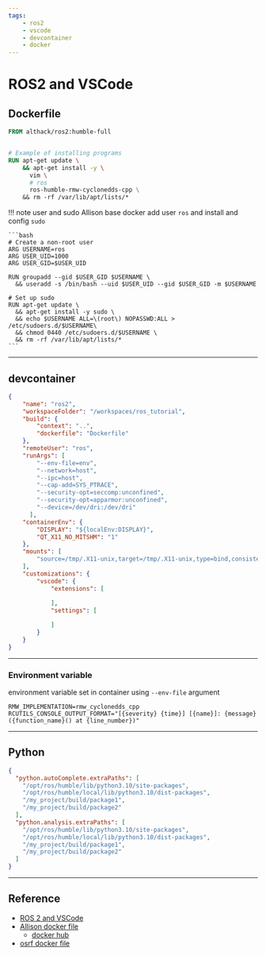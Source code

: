 ```yaml
---
tags:
    - ros2
    - vscode
    - devcontainer
    - docker
---
```


# ROS2 and VSCode



## Dockerfile

```Dockerfile
FROM althack/ros2:humble-full


# Example of installing programs
RUN apt-get update \
    && apt-get install -y \
      vim \
      # ros
      ros-humble-rmw-cyclonedds-cpp \
    && rm -rf /var/lib/apt/lists/*

```

!!! note user and sudo
     Allison base docker add user `ros` and install and config `sudo`

    ```bash
    # Create a non-root user
    ARG USERNAME=ros
    ARG USER_UID=1000
    ARG USER_GID=$USER_UID

    RUN groupadd --gid $USER_GID $USERNAME \
      && useradd -s /bin/bash --uid $USER_UID --gid $USER_GID -m $USERNAME

    # Set up sudo
    RUN apt-get update \
      && apt-get install -y sudo \
      && echo $USERNAME ALL=\(root\) NOPASSWD:ALL > /etc/sudoers.d/$USERNAME\
      && chmod 0440 /etc/sudoers.d/$USERNAME \
      && rm -rf /var/lib/apt/lists/*
    ```



---

## devcontainer

```json title="devcontainer.json"
{
    "name": "ros2",
    "workspaceFolder": "/workspaces/ros_tutorial",
    "build": {
        "context": "..",
        "dockerfile": "Dockerfile"
    },
    "remoteUser": "ros",
    "runArgs": [
        "--env-file=env",
        "--network=host",
        "--ipc=host",
        "--cap-add=SYS_PTRACE",
        "--security-opt=seccomp:unconfined",
        "--security-opt=apparmor:unconfined",
        "--device=/dev/dri:/dev/dri"
	  ],
    "containerEnv": {
        "DISPLAY": "${localEnv:DISPLAY}",
        "QT_X11_NO_MITSHM": "1"
    },
    "mounts": [
        "source=/tmp/.X11-unix,target=/tmp/.X11-unix,type=bind,consistency=cached"
    ],
    "customizations": {
        "vscode": {
            "extensions": [
                
            ],
            "settings": [

            ]
        }
    }
}
```

---

### Environment variable
environment variable set in container using `--env-file` argument

```title="env"
RMW_IMPLEMENTATION=rmw_cyclonedds_cpp
RCUTILS_CONSOLE_OUTPUT_FORMAT="[{severity} {time}] [{name}]: {message} ({function_name}() at {line_number})"
```


---

## Python

```json
{
  "python.autoComplete.extraPaths": [
    "/opt/ros/humble/lib/python3.10/site-packages",
    "/opt/ros/humble/local/lib/python3.10/dist-packages",
    "/my_project/build/package1",
    "/my_project/build/package2"
  ],
  "python.analysis.extraPaths": [
    "/opt/ros/humble/lib/python3.10/site-packages",
    "/opt/ros/humble/local/lib/python3.10/dist-packages",
    "/my_project/build/package1",
    "/my_project/build/package2"
  ]
}
```

---

## Reference
- [ROS 2 and VSCode](https://picknik.ai/vscode/docker/ros2/2024/01/23/ROS2-and-VSCode.html)
- [Allison docker file](https://github.com/athackst/dockerfiles)
  - [docker hub](https://hub.docker.com/r/althack/ros2)
- [osrf docker file](https://hub.docker.com/r/osrf/ros)